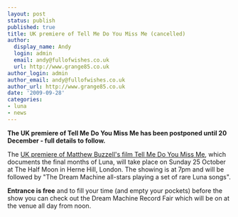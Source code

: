 ```yaml
---
layout: post
status: publish
published: true
title: UK premiere of Tell Me Do You Miss Me (cancelled)
author:
  display_name: Andy
  login: admin
  email: andy@fullofwishes.co.uk
  url: http://www.grange85.co.uk
author_login: admin
author_email: andy@fullofwishes.co.uk
author_url: http://www.grange85.co.uk
date: '2009-09-28'
categories:
- luna
- news
---
```

<p><ins datetime="2009-10-23T00:09:29+00:00"><strong>
<p>The UK premiere of Tell Me Do You Miss Me has been postponed until 20 December - full details to follow.</p>
<p></strong> </ins></p>
<p>The <a href="http://www.halfmoonpub.co.uk/index.php?option=com_eventlist&view=details&id=254&Itemid=50">UK premiere of Matthew Buzzell's film Tell Me Do You Miss Me</a>, which documents the final months of Luna, will take place on Sunday 25 October at The Half Moon in Herne Hill, London. The showing is at 7pm and will be followed by "The Dream Machine all-stars playing a set of rare Luna songs".</p>
<p><strong>Entrance is free</strong> and to fill your time (and empty your pockets) before the show you can check out the Dream Machine Record Fair which will be on at the venue all day from noon.</p>
<p><figure class="caption "><figcaption class="caption-text"></figcaption></figure></p>
